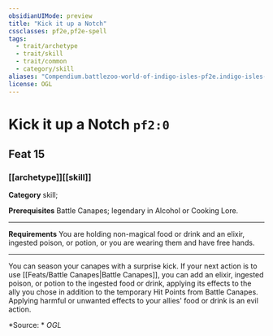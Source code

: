 ```yaml
---
obsidianUIMode: preview
title: "Kick it up a Notch"
cssclasses: pf2e,pf2e-spell
tags:
  - trait/archetype
  - trait/skill
  - trait/common
  - category/skill
aliases: "Compendium.battlezoo-world-of-indigo-isles-pf2e.indigo-isles-feats.Item.XRnKyF1Zuf944Tg0"
license: OGL
---
```

# Kick it up a Notch `pf2:0`
## Feat 15
### [[archetype]][[skill]]

**Category** skill; 



**Prerequisites** Battle Canapes; legendary in Alcohol or Cooking Lore.
* * *
**Requirements** You are holding non-magical food or drink and an elixir, ingested poison, or potion, or you are wearing them and have free hands.

* * *

You can season your canapes with a surprise kick. If your next action is to use [[Feats/Battle Canapes|Battle Canapes]], you can add an elixir, ingested poison, or potion to the ingested food or drink, applying its effects to the ally you chose in addition to the temporary Hit Points from Battle Canapes. Applying harmful or unwanted effects to your allies' food or drink is an evil action.

*Source: *
*OGL*